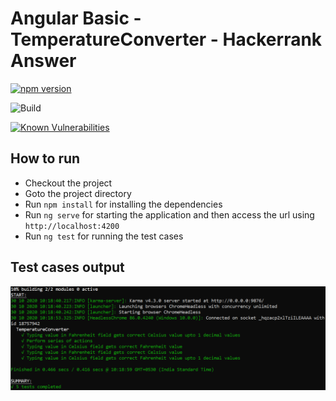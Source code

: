 # Angular Basic - TemperatureConverter - Hackerrank Answer

<p>
  
<a href="https://badge.fury.io/js/%40angular%2Fcore"><img src="https://badge.fury.io/js/%40angular%2Fcore.svg" alt="npm version" height="18"></a>
  
<a><img src="https://api.travis-ci.org/davidarputharaj19/TemperatureConverter-Hackerrank.svg?branch=master" alt="Build" style="max-width:100%;"></img></a>

<a href="https://snyk.io/test/github/davidarputharaj19/TemperatureConverter-Hackerrank?targetFile=package.json"><img src="https://snyk.io/test/github/davidarputharaj19/TemperatureConverter-Hackerrank/badge.svg?targetFile=package.json" alt="Known Vulnerabilities" data-canonical-src="https://snyk.io/test/github/davidarputharaj19/TemperatureConverter-Hackerrank?targetFile=package.json" style="max-width:100%;"></a>

</p>

<h2>How to run</h2>

<ul>
  <li>Checkout the project</li>
  <li>Goto the project directory</li>
  <li>Run <code>npm install</code> for installing the dependencies</li>
  <li>Run <code>ng serve</code> for starting the application and then access the url using <code>http://localhost:4200</code></li>
  <li>Run <code>ng test</code> for running the test cases</li>
</ul>

<h2>Test cases output</h2>
<img src="ng-test result.PNG" alt="ng-test result"></img>

